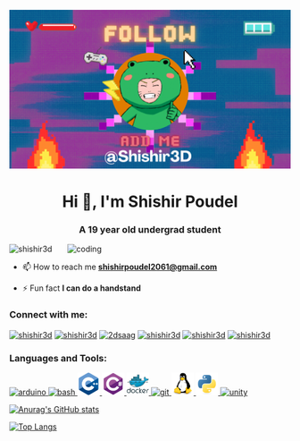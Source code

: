 ![logo](https://github.com/Shishir3D/Shishir3D/blob/main/frog.gif)
<h1 align="center">Hi 👋, I'm Shishir Poudel</h1>
<h3 align="center">A 19 year old undergrad student</h3>

<img align="right" alt="coding" width="400" src="https://media.tenor.com/wuariwEtBXUAAAAC/tiny-green-frog-teeny-tiny-green-frog.giff">

<p align="left"> <img src="https://komarev.com/ghpvc/?username=shishir3d&label=Profile%20views&color=0e75b6&style=flat" alt="shishir3d" /> </p>


- 📫 How to reach me **shishirpoudel2061@gmail.com**

- ⚡ Fun fact **I can do a handstand**


<h3 align="left">Connect with me:</h3>
<p align="left">
<a href="https://twitter.com/shishir3d" target="blank"><img align="center" src="https://raw.githubusercontent.com/rahuldkjain/github-profile-readme-generator/master/src/images/icons/Social/twitter.svg" alt="shishir3d" height="30" width="40" /></a>
<a href="https://linkedin.com/in/shishir3d" target="blank"><img align="center" src="https://raw.githubusercontent.com/rahuldkjain/github-profile-readme-generator/master/src/images/icons/Social/linked-in-alt.svg" alt="shishir3d" height="30" width="40" /></a>
<a href="https://www.youtube.com/@2dsaag" target="blank"><img align="center" src="https://raw.githubusercontent.com/rahuldkjain/github-profile-readme-generator/master/src/images/icons/Social/youtube.svg" alt="2dsaag" height="30" width="40" /></a>
<a href="https://www.hackerrank.com/shishir3d" target="blank"><img align="center" src="https://raw.githubusercontent.com/rahuldkjain/github-profile-readme-generator/master/src/images/icons/Social/hackerrank.svg" alt="shishir3d" height="30" width="40" /></a>
<a href="https://www.leetcode.com/shishir3d" target="blank"><img align="center" src="https://raw.githubusercontent.com/rahuldkjain/github-profile-readme-generator/master/src/images/icons/Social/leet-code.svg" alt="shishir3d" height="30" width="40" /></a>
<a href="https://discord.gg/jzcz5HxPkR" target="blank"><img align="center" src="https://raw.githubusercontent.com/rahuldkjain/github-profile-readme-generator/master/src/images/icons/Social/discord.svg" alt="shishir3d" height="30" width="40" /></a>
</p>

<h3 align="left">Languages and Tools:</h3>
<p align="left"> <a href="https://www.arduino.cc/" target="_blank" rel="noreferrer"> <img src="https://cdn.worldvectorlogo.com/logos/arduino-1.svg" alt="arduino" width="40" height="40"/> </a> <a href="https://www.gnu.org/software/bash/" target="_blank" rel="noreferrer"> <img src="https://www.vectorlogo.zone/logos/gnu_bash/gnu_bash-icon.svg" alt="bash" width="40" height="40"/> </a> <a href="https://www.cprogramming.com/" target="_blank" rel="noreferrer"> <img src="https://raw.githubusercontent.com/devicons/devicon/master/icons/cplusplus/cplusplus-original.svg" alt="cplusplus" width="40" height="40"/> </a> <a href="https://www.w3schools.com/cs/" target="_blank" rel="noreferrer"> <img src="https://raw.githubusercontent.com/devicons/devicon/master/icons/csharp/csharp-original.svg" alt="csharp" width="40" height="40"/> </a> <a href="https://www.docker.com/" target="_blank" rel="noreferrer"> <img src="https://raw.githubusercontent.com/devicons/devicon/master/icons/docker/docker-original-wordmark.svg" alt="docker" width="40" height="40"/> </a> <a href="https://git-scm.com/" target="_blank" rel="noreferrer"> <img src="https://www.vectorlogo.zone/logos/git-scm/git-scm-icon.svg" alt="git" width="40" height="40"/> </a> <a href="https://www.linux.org/" target="_blank" rel="noreferrer"> <img src="https://raw.githubusercontent.com/devicons/devicon/master/icons/linux/linux-original.svg" alt="linux" width="40" height="40"/> </a> <a href="https://www.python.org" target="_blank" rel="noreferrer"> <img src="https://raw.githubusercontent.com/devicons/devicon/master/icons/python/python-original.svg" alt="python" width="40" height="40"/> </a> <a href="https://unity.com/" target="_blank" rel="noreferrer"> <img src="https://www.vectorlogo.zone/logos/unity3d/unity3d-icon.svg" alt="unity" width="40" height="40"/> </a> </p>


[![Anurag's GitHub stats](https://github-readme-stats-git-masterrstaa-rickstaa.vercel.app/api?username=Shishir3D&show_icons=true&theme=tokyonight)](https://github.com/Shishir3D)

[![Top Langs](https://github-readme-stats-git-masterrstaa-rickstaa.vercel.app/api/top-langs/?username=Shishir3D&show_icons=true&theme=tokyonight&hide=css,lua,html
)](https://github.com/Shishir3D)

